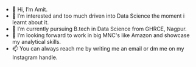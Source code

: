 - 👋 Hi, I’m Amit.
- 👀 I’m interested and too much driven into Data Science the moment i learnt about it.
- 🌱 I’m currently pursuing B.tech in Data Science from GHRCE, Nagpur.
- 💞️ I’m looking forward to work in big MNC's like Amazon and showcase my analytical skills.
- 📫 You can always reach me by writing me an email or dm me on my Instagram handle.
